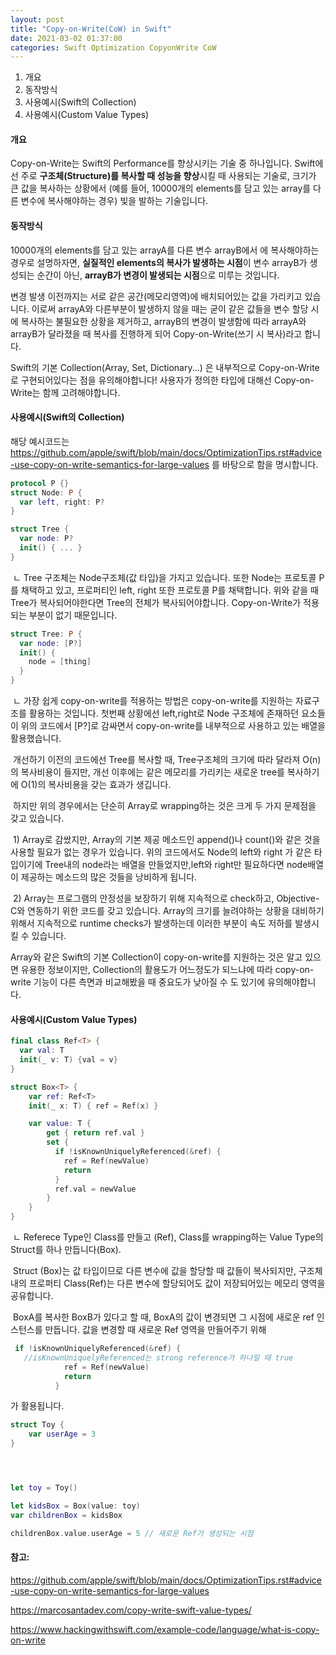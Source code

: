 ```yaml
---
layout: post
title: "Copy-on-Write(CoW) in Swift"
date: 2021-03-02 01:37:00
categories: Swift Optimization CopyonWrite CoW
---
```


1. 개요
2. 동작방식
3. 사용예시(Swift의 Collection)
4. 사용예시(Custom Value Types)



#### 개요

  Copy-on-Write는 Swift의 Performance를 향상시키는 기술 중 하나입니다. Swift에선 주로 <b>구조체(Structure)를 복사할 때 성능을 향상</b>시킬 때 사용되는 기술로, 크기가 큰 값을 복사하는 상황에서 (예를 들어, 10000개의 elements를 담고 있는 array를 다른 변수에 복사해야하는 경우) 빛을 발하는 기술입니다.



#### 동작방식

  10000개의 elements를 담고 있는 arrayA를 다른 변수 arrayB에서 에 복사해야하는 경우로 설명하자면, <b>실질적인 elements의 복사가 발생하는 시점</b>이 변수 arrayB가 생성되는 순간이 아닌, <b>arrayB가 변경이 발생되는 시점</b>으로 미루는 것입니다. 

  변경 발생 이전까지는 서로 같은 공간(메모리영역)에 배치되어있는 값을 가리키고 있습니다. 이로써 arrayA와 다른부분이 발생하지 않을 때는 굳이 같은 값들을 변수 할당 시에 복사하는 불필요한 상황을 제거하고, arrayB의 변경이 발생함에 따라 arrayA와 arrayB가 달라졌을 때 복사를 진행하게 되어 Copy-on-Write(쓰기 시 복사)라고 합니다.

   Swift의 기본 Collection(Array, Set, Dictionary...) 은 내부적으로 Copy-on-Write로 구현되어있다는 점을 유의해야합니다! 사용자가 정의한 타입에 대해선 Copy-on-Write는 함께 고려해야합니다.



#### 사용예시(Swift의 Collection)

해당 예시코드는 <https://github.com/apple/swift/blob/main/docs/OptimizationTips.rst#advice-use-copy-on-write-semantics-for-large-values> 를 바탕으로 함을 명시합니다.

```swift
protocol P {}
struct Node: P {
  var left, right: P?
}

struct Tree {
  var node: P?
  init() { ... }
}
```

​	ㄴ Tree 구조체는 Node구조체(값 타입)을 가지고 있습니다. 또한 Node는 프로토콜 P를 채택하고 있고, 프로퍼티인 left, right 또한 프로토콜 P를 채택합니다. 위와 같을 때 Tree가 복사되어야한다면 Tree의 전체가 복사되어야합니다. Copy-on-Write가 적용되는 부분이 없기 때문입니다. 



```swift
struct Tree: P {
  var node: [P?]
  init() {
    node = [thing]
  }
}
```

​	ㄴ 가장 쉽게 copy-on-write를 적용하는 방법은 copy-on-write를 지원하는 자료구조를 활용하는 것입니다. 첫번째 상황에선 left,right로 Node 구조체에 존재하던 요소들이 위의 코드에서 [P?]로 감싸면서 copy-on-write를 내부적으로 사용하고 있는 배열을 활용했습니다. 



​	개선하기 이전의 코드에선 Tree를 복사할 때, Tree구조체의 크기에 따라 달라져 O(n)의 복사비용이 들지만, 개선 이후에는 같은 메모리를 가리키는 새로운 tree를 복사하기에 O(1)의 복사비용을 갖는 효과가 생깁니다.



​	하지만 위의 경우에서는 단순히 Array로 wrapping하는 것은 크게 두 가지 문제점을 갖고 있습니다. 

​	1) Array로 감쌌지만, Array의 기본 제공 메소드인 append()나 count()와 같은 것을 사용할 필요가 없는 경우가 있습니다. 위의 코드에서도 Node의 left와 right 가 같은 타입이기에 Tree내의 node라는 배열을 만들었지만,left와 right만 필요하다면 node배열이 제공하는 메소드의 많은 것들을 낭비하게 됩니다.

​	2) Array는 프로그램의 안정성을 보장하기 위해 지속적으로 check하고, Objective-C와 연동하기 위한 코드를 갖고 있습니다. Array의 크기를 늘려야하는 상황을 대비하기 위해서  지속적으로 runtime checks가 발생하는데 이러한 부분이 속도 저하를 발생시킬 수 있습니다.



  Array와 같은 Swift의 기본 Collection이 copy-on-write를 지원하는 것은 알고 있으면 유용한 정보이지만, Collection의 활용도가 어느정도가 되느냐에 따라 copy-on-write 기능이 다른 측면과 비교해봤을 때 중요도가 낮아질 수 도 있기에 유의해야합니다.



#### 사용예시(Custom Value Types)

```swift
final class Ref<T> { 
  var val: T
  init(_ v: T) {val = v}
}

struct Box<T> {
    var ref: Ref<T>
    init(_ x: T) { ref = Ref(x) }

    var value: T {
        get { return ref.val }
        set {
          if !isKnownUniquelyReferenced(&ref) {
            ref = Ref(newValue)
            return
          }
          ref.val = newValue
        }
    }
}
```

​	ㄴ Referece Type인 Class를 만들고 (Ref<T>), Class를 wrapping하는 Value Type의 Struct를 하나 만듭니다(Box<T>).



​	Struct (Box)는 값 타입이므로 다른 변수에 값을 할당할 때 값들이 복사되지만, 구조체 내의 프로퍼티 Class(Ref)는 다른 변수에 할당되어도 값이 저장되어있는 메모리 영역을 공유합니다.



​	BoxA를 복사한 BoxB가 있다고 할 때, BoxA의 값이 변경되면 그 시점에 새로운 ref 인스턴스를 만듭니다. 값을 변경할 때 새로운 Ref 영역을 만들어주기 위해

```swift
 if !isKnownUniquelyReferenced(&ref) {
   //isKnownUniquelyReferenced는 strong reference가 하나일 때 true
            ref = Ref(newValue)
            return
          }
```

가 활용됩니다.



```swift
struct Toy {
	var userAge = 3
}




let toy = Toy()

let kidsBox = Box(value: toy)
var childrenBox = kidsBox 

childrenBox.value.userAge = 5 // 새로운 Ref가 생성되는 시점

```



#### 참고:

<https://github.com/apple/swift/blob/main/docs/OptimizationTips.rst#advice-use-copy-on-write-semantics-for-large-values>

<https://marcosantadev.com/copy-write-swift-value-types/>

<https://www.hackingwithswift.com/example-code/language/what-is-copy-on-write>







